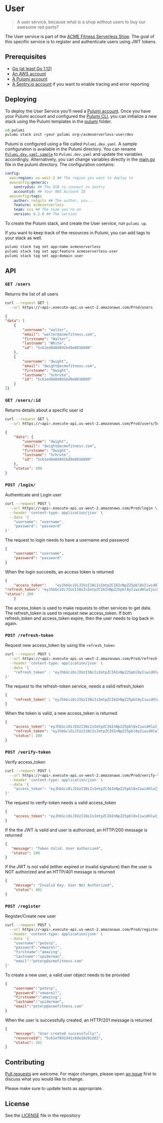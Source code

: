 # User

> A user service, because what is a shop without users to buy our awesome red pants?

The User service is part of the [ACME Fitness Serverless Shop](https://github.com/retgits/acme-serverless). The goal of this specific service is to register and authenticate users using JWT tokens.

## Prerequisites

* [Go (at least Go 1.12)](https://golang.org/dl/)
* [An AWS account](https://portal.aws.amazon.com/billing/signup)
* [A Pulumi account](https://app.pulumi.com/signup)
* [A Sentry.io account](https://sentry.io) if you want to enable tracing and error reporting

## Deploying

To deploy the User Service you'll need a [Pulumi account](https://app.pulumi.com/signup). Once you have your Pulumi account and configured the [Pulumi CLI](https://www.pulumi.com/docs/get-started/aws/install-pulumi/), you can initialize a new stack using the Pulumi templates in the [pulumi](./pulumi) folder.

```bash
cd pulumi
pulumi stack init <your pulumi org>/acmeserverless-user/dev
```

Pulumi is configured using a file called `Pulumi.dev.yaml`. A sample configuration is available in the Pulumi directory. You can rename [`Pulumi.dev.yaml.sample`](./pulumi/Pulumi.dev.yaml.sample) to `Pulumi.dev.yaml` and update the variables accordingly. Alternatively, you can change variables directly in the [main.go](./pulumi/main.go) file in the pulumi directory. The configuration contains:

```yaml
config:
  aws:region: us-west-2 ## The region you want to deploy to
  awsconfig:generic:
    sentrydsn: ## The DSN to connect to Sentry
    accountid: ## Your AWS Account ID
  awsconfig:tags:
    author: retgits ## The author, you...
    feature: acmeserverless
    team: vcs ## The team you're on
    version: 0.2.0 ## The version
```

To create the Pulumi stack, and create the User service, run `pulumi up`.

If you want to keep track of the resources in Pulumi, you can add tags to your stack as well.

```bash
pulumi stack tag set app:name acmeserverless
pulumi stack tag set app:feature acmeserverless-user
pulumi stack tag set app:domain user
```

## API

### `GET /users`

Returns the list of all users

```bash
curl --request GET \
  --url https://<api>.execute-api.us-west-2.amazonaws.com/Prod/users
```

```json
{
"data": [
    {
        "username": "walter",
        "email": "walter@acmefitness.com",
        "firstname": "Walter",
        "lastname": "White",
        "id": "5c61ed848d891bd9e8016898"
    },
    {
        "username": "dwight",
        "email": "dwight@acmefitness.com",
        "firstname": "Dwight",
        "lastname": "Schrute",
        "id": "5c61ed848d891bd9e8016899"
    }
]}
```

### `GET /users/:id`

Returns details about a specific user id

```bash
curl --request GET \
  --url https://<api>.execute-api.us-west-2.amazonaws.com/Prod/users/5c61ed848d891bd9e8016899
```

```json
{
    "data": {
        "username": "dwight",
        "email": "dwight@acmefitness.com",
        "firstname": "Dwight",
        "lastname": "Schrute",
        "id": "5c61ed848d891bd9e8016899"
    },
    "status": 200
}
```

### `POST /login/`

Authenticate and Login user

```bash
curl --request POST \
  --url https://<api>.execute-api.us-west-2.amazonaws.com/Prod/login \
  --header 'content-type: application/json' \
  --data '{ 
    "username": "username",
    "password": "password"
}'
```

The request to login needs to have a username and password

```json
{ 
    "username": "username",
    "password": "password"
}
```

When the login succeeds, an access token is returned

```json
{
    "access_token":    "eyJhbGciOiJIUzI1NiIsImtpZCI6InNpZ25pbl8xIiwidHlwIjoiSldUIn0.eyJVc2VybmFtZSI6ImVyaWMiLCJleHAiOjE1NzA3NjI5NzksInN1YiI6IjVkOTNlMTFjNmY4Zjk4YzlmYjI0ZGU0NiJ9.n70EAaiY6rbH1QzpoUJhx3hER4odW8FuN2wYG1sgH7g",
"refresh_token": "eyJhbGciOiJIUzI1NiIsImtpZCI6InNpZ25pbl8yIiwidHlwIjoiSldUIn0.eyJleHAiOjE1NzA3NjM1NzksInN1YiI6IjVkOTNlMTFjNmY4Zjk4YzlmYjI0ZGU0NiJ9.zwGB1340IVMLjMf_UnFC_rEeNdD131OGPcg_S0ea8DE",
"status": 200
    }
```

The access_token is used to make requests to other services to get data. The refresh_token is used to request new access_token. If both refresh_token and access_token expire, then the user needs to log back in again.

### `POST /refresh-token`

Request new access_token by using the `refresh_token`

```bash
curl --request POST \
  --url https://<api>.execute-api.us-west-2.amazonaws.com/Prod/refresh-token \
  --header 'content-type: application/json' \
  --data '{
    "refresh_token" : "eyJhbGciOiJIUzI1NiIsImtpZCI6InNpZ25pbl8yIiwidHlwIjoiSldUIn0.eyJleHAiOjE1NzA3NjM1NzksInN1YiI6IjVkOTNlMTFjNmY4Zjk4YzlmYjI0ZGU0NiJ9.zwGB1340IVMLjMf_UnFC_rEeNdD131OGPcg_S0ea8DE"
}'
```

The request to the refresh-token service, needs a valid refresh_token

```json
{
    "refresh_token" : "eyJhbGciOiJIUzI1NiIsImtpZCI6InNpZ25pbl8yIiwidHlwIjoiSldUIn0.eyJleHAiOjE1NzA3NjM1NzksInN1YiI6IjVkOTNlMTFjNmY4Zjk4YzlmYjI0ZGU0NiJ9.zwGB1340IVMLjMf_UnFC_rEeNdD131OGPcg_S0ea8DE"
}
```

When the token is valid, a new access_token is returned

```json
{
    "access_token": "eyJhbGciOiJIUzI1NiIsImtpZCI6InNpZ25pbl8xIiwidHlwIjoiSldUIn0.eyJVc2VybmFtZSI6ImVyaWMiLCJleHAiOjE1NzA3NjMyMjksInN1YiI6IjVkOTNlMTFjNmY4Zjk4YzlmYjI0ZGU0NiJ9.wrWsDNor28aWv6huKUHAuVyROGAXqjO5luPfa5K5NQI",
    "refresh_token": "eyJhbGciOiJIUzI1NiIsImtpZCI6InNpZ25pbl8yIiwidHlwIjoiSldUIn0.eyJleHAiOjE1NzA3NjM1NzksInN1YiI6IjVkOTNlMTFjNmY4Zjk4YzlmYjI0ZGU0NiJ9.zwGB1340IVMLjMf_UnFC_rEeNdD131OGPcg_S0ea8DE",
    "status": 200
}
```

### `POST /verify-token`

Verify access_token

```bash
curl --request POST \
  --url https://<api>.execute-api.us-west-2.amazonaws.com/Prod/verify-token \
  --header 'content-type: application/json' \
  --data '{
    "access_token": "eyJhbGciOiJIUzI1NiIsImtpZCI6InNpZ25pbl8xIiwidHlwIjoiSldUIn0.eyJVc2VybmFtZSI6ImVyaWMiLCJleHAiOjE1NzA3NjMyMjksInN1YiI6IjVkOTNlMTFjNmY4Zjk4YzlmYjI0ZGU0NiJ9.wrWsDNor28aWv6huKUHAuVyROGAXqjO5luPfa5K5NQI"
}'
```

The request to verify-token needs a valid access_token

```json
{
    "access_token": "eyJhbGciOiJIUzI1NiIsImtpZCI6InNpZ25pbl8xIiwidHlwIjoiSldUIn0.eyJVc2VybmFtZSI6ImVyaWMiLCJleHAiOjE1NzA3NjMyMjksInN1YiI6IjVkOTNlMTFjNmY4Zjk4YzlmYjI0ZGU0NiJ9.wrWsDNor28aWv6huKUHAuVyROGAXqjO5luPfa5K5NQI"
}
```

If the the JWT is valid and user is authorized, an HTTP/200 message is returned

```json
{
   "message": "Token Valid. User Authorized",
   "status": 200
}
```

If the JWT is not valid (either expired or invalid signature) then the user is NOT authorized and an HTTP/401 message is returned

```json
{
    "message": "Invalid Key. User Not Authorized",
    "status": 401
}
```

### `POST /register`

Register/Create new user

```bash
curl --request POST \
  --url https://<api>.execute-api.us-west-2.amazonaws.com/Prod/register \
  --header 'content-type: application/json' \
  --data '{
    "username":"peterp",
    "password":"vmware1!",
    "firstname":"amazing",
    "lastname":"spiderman",
    "email":"peterp@acmefitness.com"
}'
```

To create a new user, a valid user object needs to be provided

```json
{
    "username":"peterp",
    "password":"vmware1!",
    "firstname":"amazing",
    "lastname":"spiderman",
    "email":"peterp@acmefitness.com"
}
```

When the user is successfully created, an HTTP/201 message is returned

```json
{
    "message": "User created successfully!",
    "resourceId": "5c61ef891d41c8de20281dd2",
    "status": 201
}
```

## Contributing

[Pull requests](https://github.com/retgits/acme-serverless-user/pulls) are welcome. For major changes, please open [an issue](https://github.com/retgits/acme-serverless-user/issues) first to discuss what you would like to change.

Please make sure to update tests as appropriate.

## License

See the [LICENSE](./LICENSE) file in the repository
